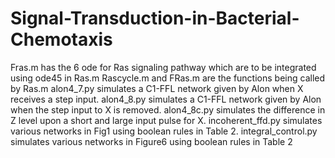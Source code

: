 # Signal-Transduction-in-Bacterial-Chemotaxis
Fras.m has the 6 ode for Ras signaling pathway which are to be integrated using ode45 in Ras.m
Rascycle.m and FRas.m are the functions being called by Ras.m
alon4_7.py simulates a C1-FFL network given by Alon when X receives a step input.
alon4_8.py simulates a C1-FFL network given by Alon when the step input to X is removed.
alon4_8c.py simulates the difference in Z level upon a short and large input pulse for X.
incoherent_ffd.py simulates various networks in Fig1 using boolean rules in Table 2.
integral_control.py simulates various networks in Figure6 using boolean rules in Table 2
